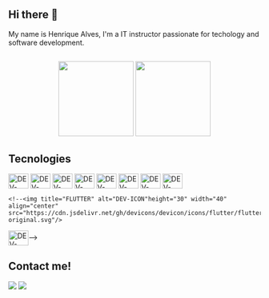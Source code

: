 ## Hi there 👋
My name is Henrique Alves,  I'm a IT instructor passionate for techology and software development.
##
  <div align="center">
    <img height="150rem" src="https://github-readme-stats.vercel.app/api?username=rickalves&show_icons=true&theme=highcontrast"/>
    <img height="150rem" src="https://github-readme-stats.vercel.app/api/top-langs/?username=rickalves&theme=highcontrast&layout=compact"/>
 </div>
  
## Tecnologies
<div style="display: inline_block">
    <img title="HTML5" alt="DEV-ICON" height="30" width="40" align="center" src="https://cdn.jsdelivr.net/gh/devicons/devicon/icons/html5/html5-original.svg" />
    <img title="CSS3" alt="DEV-ICON" height="30" width="40" align="center"  src="https://cdn.jsdelivr.net/gh/devicons/devicon/icons/css3/css3-original.svg" />
    <img title="JAVASCRIPT" alt="DEV-ICON" height="30" width="40" align="center" src="https://cdn.jsdelivr.net/gh/devicons/devicon/icons/javascript/javascript-original.svg" />
    <img title="NODEJS" alt="DEV-ICON" height="30" width="40" align="center" src="https://cdn.jsdelivr.net/gh/devicons/devicon/icons/nodejs/nodejs-original.svg" />
    <img title="MYSQL" alt="DEV-ICON" height="30" width="40" align="center" src="https://cdn.jsdelivr.net/gh/devicons/devicon/icons/mysql/mysql-original.svg" />
    <img title="JAVA" alt="DEV-ICON" height="30" width="40" align="center"  src="https://cdn.jsdelivr.net/gh/devicons/devicon/icons/java/java-original-wordmark.svg" />
    <img title="REACT" alt="DEV-ICON" height="30" width="40" align="center" src="https://cdn.jsdelivr.net/gh/devicons/devicon/icons/react/react-original.svg" />
    <img title="AWS" alt="DEV-ICON" height="30" width="40" align="center" src="https://cdn.jsdelivr.net/gh/devicons/devicon/icons/amazonwebservices/amazonwebservices-original.svg" />
 </div>
  
<!--  <img title="VUE.JS" alt="DEV-ICON" height="30" width="40" align="center" src="https://cdn.jsdelivr.net/gh/devicons/devicon/icons/vuejs/vuejs-original.svg" /> -->

<!--     <img title="DOCKER" alt="DEV-ICON" height="30" width="40" align="center" src="https://cdn.jsdelivr.net/gh/devicons/devicon/icons/docker/docker-plain-wordmark.svg"/>
    <img title="ANGULAR" alt="DEV-ICON" height="30" width="40" align="center" src="https://cdn.jsdelivr.net/gh/devicons/devicon/icons/angularjs/angularjs-plain.svg"/> -->
    <!--<img title="FLUTTER" alt="DEV-ICON"height="30" width="40" align="center" src="https://cdn.jsdelivr.net/gh/devicons/devicon/icons/flutter/flutter-original.svg"/>
 <img title="PYTHON" alt="DEV-ICON" height="30" width="40" align="center" src="https://cdn.jsdelivr.net/gh/devicons/devicon/icons/python/python-original.svg"/>-->

## Contact me!
  <div>
    <a href="https://www.instagram.com/rick_alves.r/" target="_blank"><img src="https://img.shields.io/badge/Instagram-E4405F?style=for-the-badge&logo=instagram&logoColor=white" target="_blank"></a>
    <a href="https://www.linkedin.com/in/henrique-alves-685a1777/" target="_blank"><img src="https://img.shields.io/badge/LinkedIn-0077B5?style=for-the-badge&logo=linkedin&logoColor=white" target="_blank"></a>
  </div>

